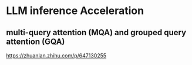 # LLM inference Acceleration
## **multi-query attention (MQA) and grouped query attention (GQA)**

https://zhuanlan.zhihu.com/p/647130255
